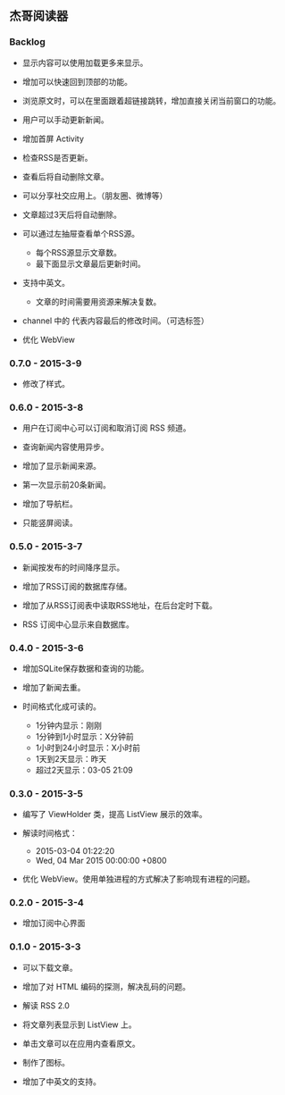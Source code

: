 ﻿## 杰哥阅读器

### Backlog

* 显示内容可以使用加载更多来显示。

* 增加可以快速回到顶部的功能。

* 浏览原文时，可以在里面跟着超链接跳转，增加直接关闭当前窗口的功能。

* 用户可以手动更新新闻。

* 增加首屏 Activity

* 检查RSS是否更新。

* 查看后将自动删除文章。

* 可以分享社交应用上。（朋友圈、微博等）

* 文章超过3天后将自动删除。

* 可以通过左抽屉查看单个RSS源。
  * 每个RSS源显示文章数。
  * 最下面显示文章最后更新时间。

* 支持中英文。
  * 文章的时间需要用资源来解决复数。

* channel 中的 <lastBuildDate> 代表内容最后的修改时间。（可选标签）

* 优化 WebView

### 0.7.0 - 2015-3-9

* 修改了样式。

### 0.6.0 - 2015-3-8

* 用户在订阅中心可以订阅和取消订阅 RSS 频道。

* 查询新闻内容使用异步。

* 增加了显示新闻来源。

* 第一次显示前20条新闻。

* 增加了导航栏。

* 只能竖屏阅读。

### 0.5.0 - 2015-3-7

* 新闻按发布的时间降序显示。

* 增加了RSS订阅的数据库存储。

* 增加了从RSS订阅表中读取RSS地址，在后台定时下载。

* RSS 订阅中心显示来自数据库。

### 0.4.0 - 2015-3-6

* 增加SQLite保存数据和查询的功能。

* 增加了新闻去重。

* 时间格式化成可读的。
  * 1分钟内显示：刚刚
  * 1分钟到1小时显示：X分钟前
  * 1小时到24小时显示：X小时前
  * 1天到2天显示：昨天
  * 超过2天显示：03-05 21:09

### 0.3.0 - 2015-3-5

* 编写了 ViewHolder 类，提高 ListView 展示的效率。

* 解读时间格式：
  * 2015-03-04 01:22:20
  * Wed, 04 Mar 2015 00:00:00 +0800

* 优化 WebView。使用单独进程的方式解决了影响现有进程的问题。

### 0.2.0 - 2015-3-4

* 增加订阅中心界面

### 0.1.0 - 2015-3-3

* 可以下载文章。

* 增加了对 HTML 编码的探测，解决乱码的问题。

* 解读 RSS 2.0

* 将文章列表显示到 ListView 上。

* 单击文章可以在应用内查看原文。

* 制作了图标。

* 增加了中英文的支持。
